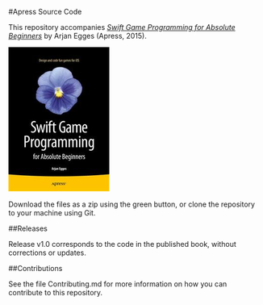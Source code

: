#Apress Source Code

This repository accompanies [*Swift Game Programming for Absolute Beginners*](http://www.apress.com/9781484206515) by Arjan Egges (Apress, 2015).

![Cover image](9781484206515.jpg)

Download the files as a zip using the green button, or clone the repository to your machine using Git.

##Releases

Release v1.0 corresponds to the code in the published book, without corrections or updates.

##Contributions

See the file Contributing.md for more information on how you can contribute to this repository.
